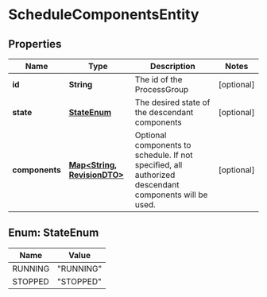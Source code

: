 
# ScheduleComponentsEntity

## Properties
Name | Type | Description | Notes
------------ | ------------- | ------------- | -------------
**id** | **String** | The id of the ProcessGroup |  [optional]
**state** | [**StateEnum**](#StateEnum) | The desired state of the descendant components |  [optional]
**components** | [**Map&lt;String, RevisionDTO&gt;**](RevisionDTO.md) | Optional components to schedule. If not specified, all authorized descendant components will be used. |  [optional]


<a name="StateEnum"></a>
## Enum: StateEnum
Name | Value
---- | -----
RUNNING | &quot;RUNNING&quot;
STOPPED | &quot;STOPPED&quot;



